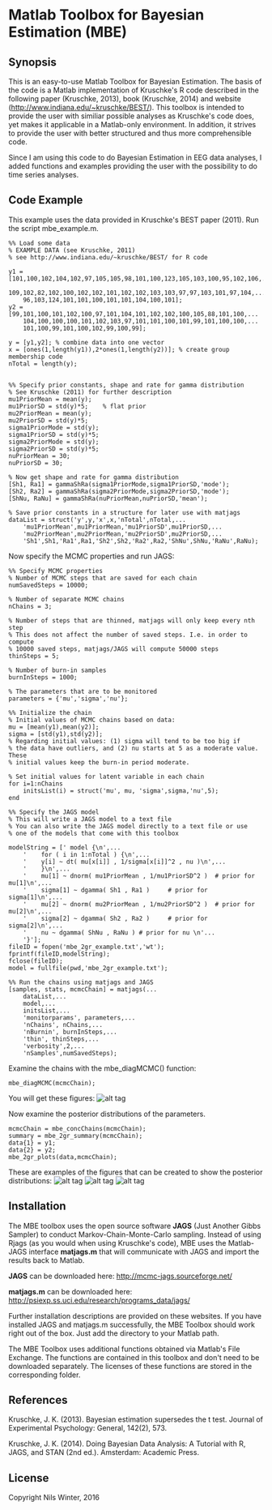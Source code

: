 # Matlab Toolbox for Bayesian Estimation (MBE)

## Synopsis

This is an easy-to-use Matlab Toolbox for Bayesian Estimation. The basis of the code is a Matlab implementation of Kruschke's R code described in the following paper (Kruschke, 2013), book (Kruschke, 2014) and website (http://www.indiana.edu/~kruschke/BEST/). This toolbox is intended to provide the user with similiar possible analyses as Kruschke's code does, yet makes it applicable in a Matlab-only environment. In addition, it strives to provide the user with better structured and thus more comprehensible code.

Since I am using this code to do Bayesian Estimation in EEG data analyses, I added functions and examples providing the user with the possibility to do time series analyses.


## Code Example

This example uses the data provided in Kruschke's BEST paper (2011).
Run the script mbe_example.m.

```
%% Load some data
% EXAMPLE DATA (see Kruschke, 2011)
% see http://www.indiana.edu/~kruschke/BEST/ for R code

y1 = [101,100,102,104,102,97,105,105,98,101,100,123,105,103,100,95,102,106,...
    109,102,82,102,100,102,102,101,102,102,103,103,97,97,103,101,97,104,...
    96,103,124,101,101,100,101,101,104,100,101];
y2 = [99,101,100,101,102,100,97,101,104,101,102,102,100,105,88,101,100,...
    104,100,100,100,101,102,103,97,101,101,100,101,99,101,100,100,...
    101,100,99,101,100,102,99,100,99];

y = [y1,y2]; % combine data into one vector
x = [ones(1,length(y1)),2*ones(1,length(y2))]; % create group membership code
nTotal = length(y);


%% Specify prior constants, shape and rate for gamma distribution
% See Kruschke (2011) for further description
mu1PriorMean = mean(y);
mu1PriorSD = std(y)*5;    % flat prior
mu2PriorMean = mean(y);
mu2PriorSD = std(y)*5;
sigma1PriorMode = std(y);
sigma1PriorSD = std(y)*5;
sigma2PriorMode = std(y);
sigma2PriorSD = std(y)*5;
nuPriorMean = 30;
nuPriorSD = 30;

% Now get shape and rate for gamma distribution
[Sh1, Ra1] = gammaShRa(sigma1PriorMode,sigma1PriorSD,'mode');
[Sh2, Ra2] = gammaShRa(sigma2PriorMode,sigma2PriorSD,'mode');
[ShNu, RaNu] = gammaShRa(nuPriorMean,nuPriorSD,'mean');

% Save prior constants in a structure for later use with matjags
dataList = struct('y',y,'x',x,'nTotal',nTotal,...
    'mu1PriorMean',mu1PriorMean,'mu1PriorSD',mu1PriorSD,...
    'mu2PriorMean',mu2PriorMean,'mu2PriorSD',mu2PriorSD,...
    'Sh1',Sh1,'Ra1',Ra1,'Sh2',Sh2,'Ra2',Ra2,'ShNu',ShNu,'RaNu',RaNu);
```
Now specify the MCMC properties and run JAGS:
```
%% Specify MCMC properties
% Number of MCMC steps that are saved for each chain
numSavedSteps = 10000;

% Number of separate MCMC chains
nChains = 3;

% Number of steps that are thinned, matjags will only keep every nth step
% This does not affect the number of saved steps. I.e. in order to compute
% 10000 saved steps, matjags/JAGS will compute 50000 steps
thinSteps = 5;

% Number of burn-in samples
burnInSteps = 1000;

% The parameters that are to be monitored
parameters = {'mu','sigma','nu'};

%% Initialize the chain
% Initial values of MCMC chains based on data:
mu = [mean(y1),mean(y2)];
sigma = [std(y1),std(y2)];
% Regarding initial values: (1) sigma will tend to be too big if
% the data have outliers, and (2) nu starts at 5 as a moderate value. These
% initial values keep the burn-in period moderate.

% Set initial values for latent variable in each chain
for i=1:nChains
    initsList(i) = struct('mu', mu, 'sigma',sigma,'nu',5);
end

%% Specify the JAGS model
% This will write a JAGS model to a text file
% You can also write the JAGS model directly to a text file or use
% one of the models that come with this toolbox

modelString = [' model {\n',...
    '    for ( i in 1:nTotal ) {\n',...
    '    y[i] ~ dt( mu[x[i]] , 1/sigma[x[i]]^2 , nu )\n',...
    '    }\n',...
    '    mu[1] ~ dnorm( mu1PriorMean , 1/mu1PriorSD^2 )  # prior for mu[1]\n',...
    '    sigma[1] ~ dgamma( Sh1 , Ra1 )     # prior for sigma[1]\n',...
    '    mu[2] ~ dnorm( mu2PriorMean , 1/mu2PriorSD^2 )  # prior for mu[2]\n',...
    '    sigma[2] ~ dgamma( Sh2 , Ra2 )     # prior for sigma[2]\n',...
    '    nu ~ dgamma( ShNu , RaNu ) # prior for nu \n'...
    '}'];
fileID = fopen('mbe_2gr_example.txt','wt');
fprintf(fileID,modelString);
fclose(fileID);
model = fullfile(pwd,'mbe_2gr_example.txt');

%% Run the chains using matjags and JAGS
[samples, stats, mcmcChain] = matjags(...
    dataList,...
    model,...
    initsList,...
    'monitorparams', parameters,...
    'nChains', nChains,...
    'nBurnin', burnInSteps,...
    'thin', thinSteps,...
    'verbosity',2,...
    'nSamples',numSavedSteps);

```
Examine the chains with the mbe_diagMCMC() function:
```
mbe_diagMCMC(mcmcChain);
```
You will get these figures:
![alt tag](https://cloud.githubusercontent.com/assets/17763631/14428037/2d3a72a4-ffef-11e5-8d12-eb2f98f4f108.jpg)

Now examine the posterior distributions of the parameters.
```
mcmcChain = mbe_concChains(mcmcChain);
summary = mbe_2gr_summary(mcmcChain);
data{1} = y1;
data{2} = y2;
mbe_2gr_plots(data,mcmcChain);
```
These are examples of the figures that can be created to show the posterior distributions:
![alt tag](https://cloud.githubusercontent.com/assets/17763631/14428032/2d2907c6-ffef-11e5-8db6-b8103da62c78.jpg)
![alt tag](https://cloud.githubusercontent.com/assets/17763631/14428036/2d380186-ffef-11e5-8165-301fa3f731d1.jpg)
![alt tag](https://cloud.githubusercontent.com/assets/17763631/14428034/2d3323fa-ffef-11e5-8fcb-c0163dd34dfe.jpg)


## Installation

The MBE toolbox uses the open source software **JAGS** (Just Another Gibbs Sampler) to conduct Markov-Chain-Monte-Carlo sampling. Instead of using Rjags (as you would when using Kruschke's code), MBE uses the Matlab-JAGS interface **matjags.m** that will communicate with JAGS and import the results back to Matlab. 

**JAGS** can be downloaded here:
http://mcmc-jags.sourceforge.net/

**matjags.m** can be downloaded here:
http://psiexp.ss.uci.edu/research/programs_data/jags/

Further installation descriptions are provided on these websites.
If you have installed JAGS and matjags.m successfully, the MBE Toolbox should work right out of the box. Just add the directory to your Matlab path.

The MBE Toolbox uses additional functions obtained via Matlab's File Exchange. The functions are contained in this toolbox and don't need to be downloaded separately. The licenses of these functions are stored in the corresponding folder.


## References

Kruschke, J. K. (2013). Bayesian estimation supersedes the t test. Journal of Experimental Psychology: General, 142(2), 573.

Kruschke, J. K. (2014). Doing Bayesian Data Analysis: A Tutorial with R, JAGS, and STAN (2nd ed.). Amsterdam: Academic Press. 


## License

Copyright Nils Winter, 2016
